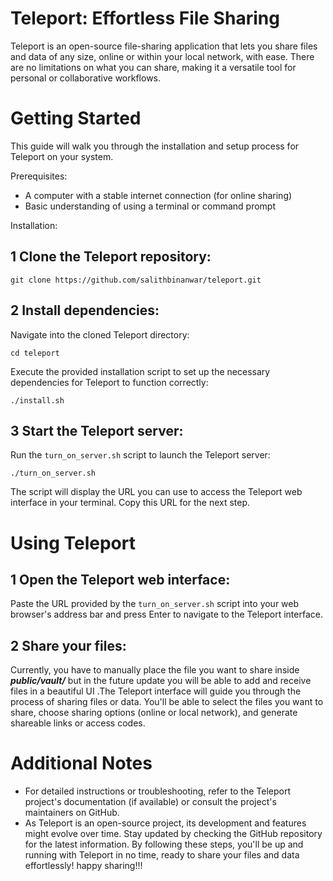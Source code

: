 # Teleport: Effortless File Sharing
Teleport is an open-source file-sharing application that lets you share files and data of any size, online or within your local network, with ease. There are no limitations on what you can share, making it a versatile tool for personal or collaborative workflows.

# Getting Started
This guide will walk you through the installation and setup process for Teleport on your system.

Prerequisites:
- A computer with a stable internet connection (for online sharing)
- Basic understanding of using a terminal or command prompt

Installation: <br>
## 1 Clone the Teleport repository:
```
git clone https://github.com/salithbinanwar/teleport.git
```
## 2 Install dependencies:
Navigate into the cloned Teleport directory:
```
cd teleport
```
Execute the provided installation script to set up the necessary dependencies for Teleport to function correctly:
```
./install.sh
```
## 3 Start the Teleport server:
Run the `turn_on_server.sh` script to launch the Teleport server:

```
./turn_on_server.sh
```
The script will display the URL you can use to access the Teleport web interface in your terminal. Copy this URL for the next step.

# Using Teleport
## 1 Open the Teleport web interface:
Paste the URL provided by the `turn_on_server.sh` script into your web browser's address bar and press Enter to navigate to the Teleport interface. <br>
## 2 Share your files:
Currently, you have to manually place the file you want to share inside ***public/vault/*** but in the future update you will be able to add and receive files in a beautiful UI .The Teleport interface will guide you through the process of sharing files or data. You'll be able to select the files you want to share, choose sharing options (online or local network), and generate shareable links or access codes.

# Additional Notes
- For detailed instructions or troubleshooting, refer to the Teleport project's documentation (if available) or consult the project's maintainers on GitHub. <br>
- As Teleport is an open-source project, its development and features might evolve over time. Stay updated by checking the GitHub repository for the latest information.
By following these steps, you'll be up and running with Teleport in no time, ready to share your files and data effortlessly!
happy sharing!!!
